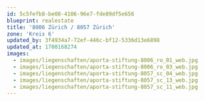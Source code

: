 ```yaml
---
id: 5c5fefb8-be08-4106-96e7-fde89df5e656
blueprint: realestate
title: '8006 Zürich / 8057 Zürich'
zone: 'Kreis 6'
updated_by: 3f4934a7-72ef-446c-bf12-5336d13e6898
updated_at: 1700168274
images:
  - images/liegenschaften/aporta-stiftung-8006_ro_01_web.jpg
  - images/liegenschaften/aporta-stiftung-8006_ro_03_web.jpg
  - images/liegenschaften/aporta-stiftung-8057_sc_04_web.jpg
  - images/liegenschaften/aporta-stiftung-8057_sc_13_web.jpg
  - images/liegenschaften/aporta-stiftung-8057_sc_11_web.jpg
---
```

